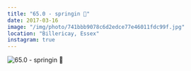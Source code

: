 ```yaml
---
title: "65.0 - springin 🌼"
date: 2017-03-16
image: "/img/photo/741bbb9078c6d2edce77e46011fdc99f.jpg"
location: "Billericay, Essex"
instagram: true
---
```


![65.0 - springin 🌼](/img/photo/741bbb9078c6d2edce77e46011fdc99f.jpg)
